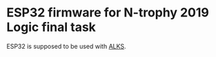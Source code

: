 # ESP32 firmware for N-trophy 2019 Logic final task

ESP32 is supposed to be used with
[ALKS](https://github.com/RoboticsBrno/ArduinoLearningKitStarter).
